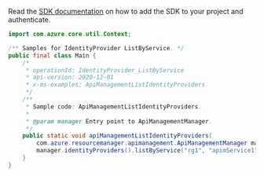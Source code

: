 Read the [SDK documentation](https://github.com/Azure/azure-sdk-for-java/blob/azure-resourcemanager-apimanagement_1.0.0-beta.2/sdk/apimanagement/azure-resourcemanager-apimanagement/README.md) on how to add the SDK to your project and authenticate.

```java
import com.azure.core.util.Context;

/** Samples for IdentityProvider ListByService. */
public final class Main {
    /*
     * operationId: IdentityProvider_ListByService
     * api-version: 2020-12-01
     * x-ms-examples: ApiManagementListIdentityProviders
     */
    /**
     * Sample code: ApiManagementListIdentityProviders.
     *
     * @param manager Entry point to ApiManagementManager.
     */
    public static void apiManagementListIdentityProviders(
        com.azure.resourcemanager.apimanagement.ApiManagementManager manager) {
        manager.identityProviders().listByService("rg1", "apimService1", Context.NONE);
    }
}
```
